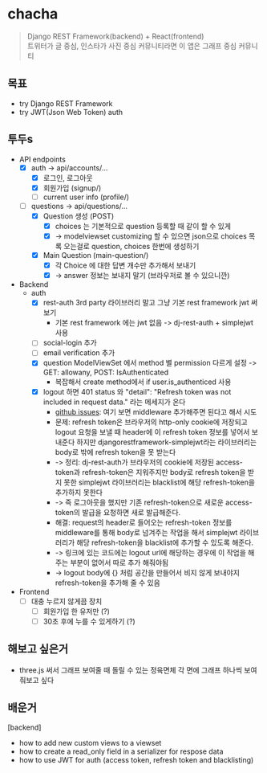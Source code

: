 # chacha
> Django REST Framework(backend) + React(frontend) <br>
트위터가 글 중심, 인스타가 사진 중심 커뮤니티라면 이 앱은 그래프 중심 커뮤니티

## 목표
- try Django REST Framework
- try JWT(Json Web Token) auth

## 투두s
- API endpoints
    - [x] auth -> api/accounts/...
        - [x] 로그인, 로그아웃
        - [x] 회원가입 (signup/)
        - [ ] current user info (profile/)
    - [ ] questions -> api/questions/...
        - [x] Question 생성 (POST)
            - [x] choices 는 기본적으로 question 등록할 때 같이 할 수 있게 
            - [x] -> modelviewset customizing 할 수 있으면 json으로 choices 목록 오는걸로 question, choices 한번에 생성하기
        - [x] Main Question (main-question/)
            - [x] 각 Choice 에 대한 답변 개수만 추가해서 보내기
            - [x] -> answer 정보는 보내지 말기 (브라우저로 볼 수 있으니깐)
- Backend
    - auth
        - [x] rest-auth 3rd party 라이브러리 말고 그냥 기본 rest framework jwt 써보기
            - 기본 rest framework 에는 jwt 없음 -> dj-rest-auth + simplejwt 사용
        - [ ] social-login 추가
        - [ ] email verification 추가
        - [x] question ModelViewSet 에서 method 별 permission 다르게 설정 -> GET: allowany, POST: IsAuthenticated 
            - 복잡해서 create method에서 if user.is_authenticed 사용
        - [x] logout 하면 401 status 와 "detail": "Refresh token was not included in request data." 라는 메세지가 온다
            - [github issues](https://github.com/iMerica/dj-rest-auth/issues/96): 여기 보면 middleware 추가해주면 된다고 해서 시도
            - 문제: refresh token은 브라우저의 http-only cookie에 저장되고 logout 요청을 보낼 때 header에 이 refresh token 정보를 넣어서 보내준다 하지만 djangorestframework-simplejwt라는 라이브러리는 body로 밖에 refresh token을 못 받는다
            - -> 정리: dj-rest-auth가 브라우저의 cookie에 저장된 access-token과 refresh-token은 지워주지만 body로 refresh token을 받지 못한 simplejwt 라이브러리는 blacklist에 해당 refresh-token을 추가하지 못한다
            - -> 즉 로그아웃을 했지만 기존 refresh-token으로 새로운 access-token의 발급을 요청하면 새로 발급해준다.
            - 해결: request의 header로 들어오는 refresh-token 정보를 middleware를 통해 body로 넘겨주는 작업을 해서 simplejwt 라이브러리가 해당 refresh-token을 blacklist에 추가할 수 있도록 해준다.
            - -> 링크에 있는 코드에는 logout url에 해당하는 경우에 이 작업을 해주는 부분이 없어서 따로 추가 해줘야됨 
            - -> logout body에 {} 처럼 공간을 만들어서 비지 않게 보내야지 refresh-token을 추가해 줄 수 있음
- Frontend
    - [ ] 대충 누르지 않게끔 장치
        - [ ] 회원가입 한 유저만 (?)
        - [ ] 30초 후에 누를 수 있게하기 (?)

## 해보고 싶은거
- three.js 써서 그래프 보여줄 때 돌릴 수 있는 정육면체 각 면에 그래프 하나씩 보여줘보고 싶다

## 배운거
[backend]
- how to add new custom views to a viewset
- how to create a read_only field in a serializer for respose data
- how to use JWT for auth (access token, refresh token and blacklisting)